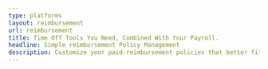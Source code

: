 ```yaml
---
type: platforms
layout: reimbursement
url: reimbursement
title: Time Off Tools You Need, Combined With Your Payroll.
headline: Simple reimbursement Policy Management 
description: Customize your paid-reimbursement policies that better fit your remote team. Either choose from the pre-packaged time off policies or create your own instantly.
---
```

